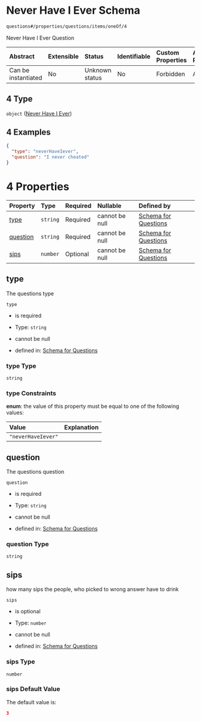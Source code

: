 # Never Have I Ever Schema

```txt
questions#/properties/questions/items/oneOf/4
```

Never Have I Ever Question

| Abstract            | Extensible | Status         | Identifiable | Custom Properties | Additional Properties | Access Restrictions | Defined In                                                                    |
| :------------------ | :--------- | :------------- | :----------- | :---------------- | :-------------------- | :------------------ | :---------------------------------------------------------------------------- |
| Can be instantiated | No         | Unknown status | No           | Forbidden         | Allowed               | none                | [questions.schema.json*](../out/questions.schema.json "open original schema") |

## 4 Type

`object` ([Never Have I Ever](questions-definitions-never-have-i-ever.md))

## 4 Examples

```json
{
  "type": "neverHaveIever",
  "question": "I never cheated"
}
```

# 4 Properties

| Property              | Type     | Required | Nullable       | Defined by                                                                                                                                         |
| :-------------------- | :------- | :------- | :------------- | :------------------------------------------------------------------------------------------------------------------------------------------------- |
| [type](#type)         | `string` | Required | cannot be null | [Schema for Questions](questions-definitions-never-have-i-ever-properties-type.md "questions#/definitions/neverHaveIever/properties/type")         |
| [question](#question) | `string` | Required | cannot be null | [Schema for Questions](questions-definitions-never-have-i-ever-properties-question.md "questions#/definitions/neverHaveIever/properties/question") |
| [sips](#sips)         | `number` | Optional | cannot be null | [Schema for Questions](questions-definitions-never-have-i-ever-properties-sips.md "questions#/definitions/neverHaveIever/properties/sips")         |

## type

The questions type

`type`

*   is required

*   Type: `string`

*   cannot be null

*   defined in: [Schema for Questions](questions-definitions-never-have-i-ever-properties-type.md "questions#/definitions/neverHaveIever/properties/type")

### type Type

`string`

### type Constraints

**enum**: the value of this property must be equal to one of the following values:

| Value              | Explanation |
| :----------------- | :---------- |
| `"neverHaveIever"` |             |

## question

The questions question

`question`

*   is required

*   Type: `string`

*   cannot be null

*   defined in: [Schema for Questions](questions-definitions-never-have-i-ever-properties-question.md "questions#/definitions/neverHaveIever/properties/question")

### question Type

`string`

## sips

how many sips the people, who picked to wrong answer have to drink

`sips`

*   is optional

*   Type: `number`

*   cannot be null

*   defined in: [Schema for Questions](questions-definitions-never-have-i-ever-properties-sips.md "questions#/definitions/neverHaveIever/properties/sips")

### sips Type

`number`

### sips Default Value

The default value is:

```json
3
```
